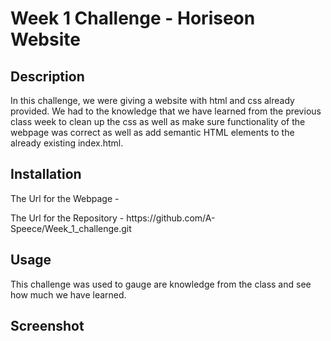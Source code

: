 


# Week 1 Challenge - Horiseon Website

## Description

In this challenge, we were giving a website with html and css already provided. We had to the knowledge that we have learned from the previous class week to clean up the css as well as make sure functionality of the webpage was correct as well as add semantic HTML elements to the already existing index.html. 

## Installation

<p>The Url for the Webpage - </P>
<p>The Url for the Repository - https://github.com/A-Speece/Week_1_challenge.git </p>

## Usage

This challenge was used to gauge are knowledge from the class and see how much we have learned. 

## Screenshot


